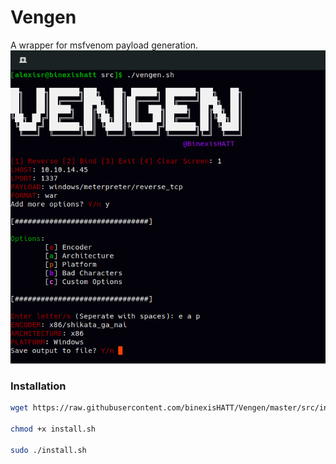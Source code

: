 # Vengen
A wrapper for msfvenom payload generation.
![vengen](vengen_screenshot.png)
### Installation
```bash
wget https://raw.githubusercontent.com/binexisHATT/Vengen/master/src/install.sh

chmod +x install.sh

sudo ./install.sh
```

